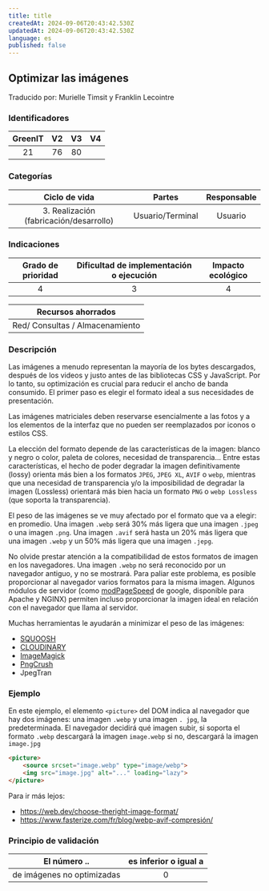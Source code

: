 ```yaml
---
title: title
createdAt: 2024-09-06T20:43:42.530Z
updatedAt: 2024-09-06T20:43:42.530Z
language: es
published: false
---
```

## Optimizar las imágenes
Traducido por: Murielle Timsit y Franklin Lecointre

### Identificadores
| GreenIT | V2  | V3 | V4  |
|:-------:|:----:|:----:|:----:|
|  21   | 76   | 80   | |

### Categorías

| Ciclo de vida | Partes | Responsable |
|:---------:|:----:|:----:|
| 3. Realización (fabricación/desarrollo) | Usuario/Terminal | Usuario |

### Indicaciones

| Grado de prioridad   | Dificultad de implementación o ejecución | Impacto ecológico   |
|:-------------------:|:-------------------------:|:---------------------:|
| 4 | 3 | 4 |

| Recursos ahorrados |
|:----------------------------------------------------------:|
| Red/ Consultas /  Almacenamiento |

### Descripción
Las imágenes a menudo representan la mayoría de los bytes descargados, después de los videos y justo antes de las bibliotecas CSS y JavaScript.
Por lo tanto, su optimización es crucial para reducir el ancho de banda consumido. El primer paso es elegir el formato ideal a sus necesidades de presentación.

Las imágenes matriciales deben reservarse esencialmente a las fotos y a los elementos de la interfaz que no pueden ser reemplazados por iconos o estilos CSS.

La elección del formato depende de las características de la imagen: blanco y negro o color, paleta de colores, necesidad de transparencia... Entre estas características, el hecho de poder degradar la imagen definitivamente (lossy) orienta más bien a los formatos `JPEG`, `JPEG XL`, `AVIF` o `webp`, mientras que una necesidad de transparencia y/o la imposibilidad de degradar la imagen (Lossless) orientará más bien hacia un formato `PNG` o `webp Lossless` (que soporta la transparencia).

El peso de las imágenes se ve muy afectado por el formato que va a elegir: en promedio.
Una imagen `.webp` será 30% más ligera que una imagen `.jpeg` o una imagen `.png`.
Una imagen `.avif` será hasta un 20% más ligera que una imagen `.webp` y un 50% más ligera que una imagen `.jepg`.

No olvide prestar atención a la compatibilidad de estos formatos de imagen en los navegadores. Una imagen `.webp` no será reconocido por un navegador antiguo, y no se mostrará. Para paliar este problema, es posible proporcionar al navegador varios formatos para la misma imagen.
Algunos módulos de servidor (como [modPageSpeed](https://www.modpagespeed.com/) de google, disponible para Apache y NGINX) permiten incluso proporcionar la imagen ideal en relación con el navegador que llama al servidor.

Muchas herramientas le ayudarán a minimizar el peso de las imágenes:
 - [SQUOOSH](https://squoosh.app)
 - [CLOUDINARY](https:///webspeedtest.cloudinary.com/)
 - [ImageMagick](https://imagemagick.org/)
 - [PngCrush](https://pmt.sourceforge.io/pngcrush/)
 - JpegTran

### Ejemplo
En este ejemplo, el elemento `<picture>` del DOM indica al navegador que hay dos imágenes: una imagen `.webp` y una imagen `. jpg`, la predeterminada. El navegador decidirá qué imagen subir, si soporta el formato `.webp` descargará la imagen `image.webp` si no, descargará la imagen `image.jpg`

```html
<picture>
	<source srcset="image.webp" type="image/webp">
	<img src="image.jpg" alt="..." loading="lazy">
</picture>
```

Para ir más lejos:
 - https://web.dev/choose-theright-image-format/
 - https://www.fasterize.com/fr/blog/webp-avif-compresión/

### Principio de validación

| El número ..   | es inferior o igual a   |  
|-------------------|:-------------------------:|
| de imágenes no optimizadas  | 0  |


